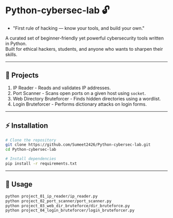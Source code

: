 # Python-cybersec-lab 🔓

- "First rule of hacking — know your tools, and build your own."

A curated set of beginner-friendly yet powerful cybersecurity tools written in Python.  
Built for ethical hackers, students, and anyone who wants to sharpen their skills.

---

## 📂 Projects

1.  IP Reader  -  Reads and validates IP addresses. 
2.  Port Scanner  -  Scans open ports on a given host using `socket`.
3.  Web Directory Bruteforcer  -  Finds hidden directories using a wordlist. 
4.  Login Bruteforcer  -  Performs dictionary attacks on login forms. 

---

## ⚡ Installation
```bash
# Clone the repository
git clone https://github.com/Sumeet2426/Python-cybersec-lab.git
cd Python-cybersec-lab

# Install dependencies
pip install -r requirements.txt
```

---

## 🚀 Usage
```bash
python project_01_ip_reader/ip_reader.py
python project_02_port_scanner/port_scanner.py
python project_03_web_dir_bruteforce/dir_bruteforce.py
python project_04_login_bruteforcer/login_bruteforcer.py
```




